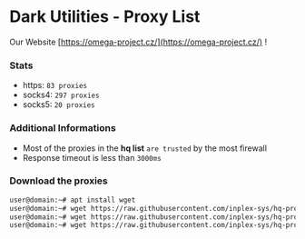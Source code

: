 # Dark Utilities - Proxy List

Our Website [https://omega-project.cz/](https://omega-project.cz/) !

### Stats
  - https: `83 proxies`
  - socks4: `297 proxies`
  - socks5: `20 proxies`

### Additional Informations
  - Most of the proxies in the **hq list** `are trusted` by the most firewall
  - Response timeout is less than `3000ms`

### Download the proxies
```sh
user@domain:~# apt install wget
user@domain:~# wget https://raw.githubusercontent.com/inplex-sys/hq-proxy-list/main/https.txt
user@domain:~# wget https://raw.githubusercontent.com/inplex-sys/hq-proxy-list/main/socks4.txt
user@domain:~# wget https://raw.githubusercontent.com/inplex-sys/hq-proxy-list/main/socks5.txt
```
